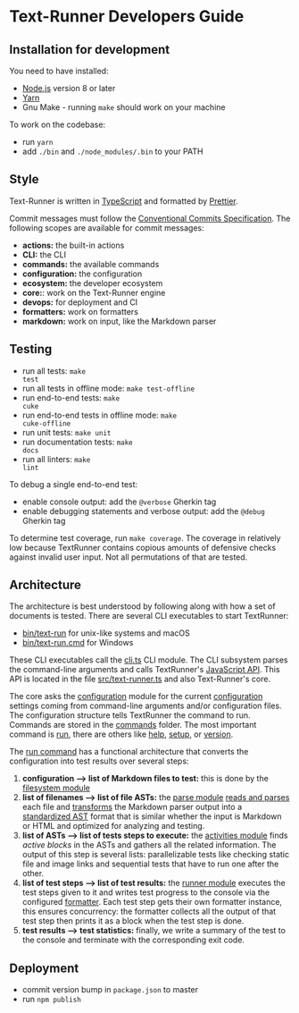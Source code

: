 # Text-Runner Developers Guide

## Installation for development

You need to have installed:

- [Node.js](https://nodejs.org) version 8 or later
- [Yarn](https://yarnpkg.com)
- Gnu Make - running `make` should work on your machine

To work on the codebase:

- run `yarn`
- add `./bin` and `./node_modules/.bin` to your PATH

## Style

Text-Runner is written in [TypeScript](https://www.typescriptlang.org) and
formatted by [Prettier](https://prettier.io).

Commit messages must follow the
[Conventional Commits Specification](https://www.conventionalcommits.org). The
following scopes are available for commit messages:

- **actions:** the built-in actions
- **CLI:** the CLI
- **commands:** the available commands
- **configuration:** the configuration
- **ecosystem:** the developer ecosystem
- **core:**: work on the Text-Runner engine
- **devops:** for deployment and CI
- **formatters:** work on formatters
- **markdown:** work on input, like the Markdown parser

## Testing

- run all tests: <code textrun="verify-make-command">make test</code>
- run all tests in offline mode: <code textrun="verify-make-command">make
  test-offline</code>
- run end-to-end tests: <code textrun="verify-make-command">make cuke</code>
- run end-to-end tests in offline mode: <code>make cuke-offline</code>
- run unit tests: <code>make unit</code>
- run documentation tests: <code textrun="verify-make-command">make docs</code>
- run all linters: <code textrun="verify-make-command">make lint</code>

To debug a single end-to-end test:

- enable console output: add the `@verbose` Gherkin tag
- enable debugging statements and verbose output: add the `@debug` Gherkin tag

To determine test coverage, run <code textrun="verify-make-command">make
coverage</code>. The coverage in relatively low because TextRunner contains
copious amounts of defensive checks against invalid user input. Not all
permutations of that are tested.

## Architecture

The architecture is best understood by following along with how a set of
documents is tested. There are several CLI executables to start TextRunner:

- [bin/text-run](bin/text-run) for unix-like systems and macOS
- [bin/text-run.cmd](bin/text-run.cmd) for Windows

These CLI executables call the [cli.ts](src/cli.ts) CLI module. The CLI
subsystem parses the command-line arguments and calls TextRunner's
[JavaScript API](src/text-runner.ts). This API is located in the file
[src/text-runner.ts](src/text-runner.ts) and also Text-Runner's core.

The core asks the [configuration](src/configuration) module for the current
[configuration](src/configuration/types/configuration.ts) settings coming from
command-line arguments and/or configuration files. The configuration structure
tells TextRunner the command to run. Commands are stored in the
[commands](src/commands) folder. The most important command is
[run](src/commands/run.ts), there are others like [help](src/commands/help.ts),
[setup](src/commands/setup.ts), or [version](src/commands/version.ts).

The [run command](src/commands/run.ts) has a functional architecture that
converts the configuration into test results over several steps:

1. **configuration --> list of Markdown files to test:** this is done by the
   [filesystem module](src/filesystem)
1. **list of filenames --> list of file ASTs:** the [parse module](src/parsers)
   [reads and parses](src/parsers/markdown/md-parser.ts) each file and
   [transforms](src/parsers/markdown/markdown-it-ast-standardizer.ts) the
   Markdown parser output into a [standardized AST](src/parsers/standard-AST)
   format that is similar whether the input is Markdown or HTML and optimized
   for analyzing and testing.
1. **list of ASTs --> list of tests steps to execute:** the
   [activities module](src/activity-list) finds _active blocks_ in the ASTs and
   gathers all the related information. The output of this step is several
   lists: parallelizable tests like checking static file and image links and
   sequential tests that have to run one after the other.
1. **list of test steps --> list of test results:** the
   [runner module](src/runners) executes the test steps given to it and writes
   test progress to the console via the configured [formatter](src/formatters).
   Each test step gets their own formatter instance, this ensures concurrency:
   the formatter collects all the output of that test step then prints it as a
   block when the test step is done.
1. **test results --> test statistics:** finally, we write a summary of the test
   to the console and terminate with the corresponding exit code.

## Deployment

- commit version bump in `package.json` to master
- run `npm publish`
